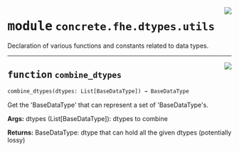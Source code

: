<!-- markdownlint-disable -->

<a href="../../tempdirectoryforapidocs/.venvtrash/lib/python3.10/site-packages/concrete/fhe/dtypes/utils.py#L0"><img align="right" style="float:right;" src="https://img.shields.io/badge/-source-cccccc?style=flat-square"></a>

# <kbd>module</kbd> `concrete.fhe.dtypes.utils`
Declaration of various functions and constants related to data types. 


---

<a href="../../tempdirectoryforapidocs/.venvtrash/lib/python3.10/site-packages/concrete/fhe/dtypes/utils.py#L13"><img align="right" style="float:right;" src="https://img.shields.io/badge/-source-cccccc?style=flat-square"></a>

## <kbd>function</kbd> `combine_dtypes`

```python
combine_dtypes(dtypes: List[BaseDataType]) → BaseDataType
```

Get the 'BaseDataType' that can represent a set of 'BaseDataType's. 



**Args:**
  dtypes (List[BaseDataType]):  dtypes to combine 



**Returns:**
  BaseDataType:  dtype that can hold all the given dtypes (potentially lossy) 


